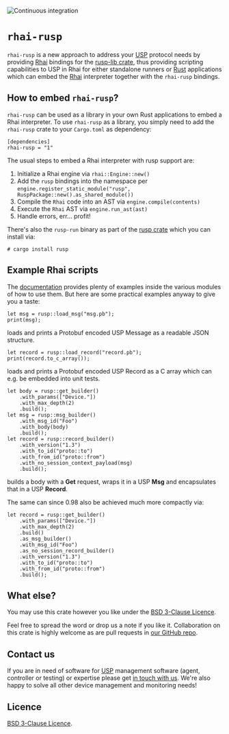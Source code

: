 ![Continuous integration](https://github.com/axiros/rusp/workflows/Continuous%20integration/badge.svg)

# `rhai-rusp`

`rhai-rusp` is a new approach to address your [USP][] protocol needs by
providing [Rhai][] bindings for the [rusp-lib crate](https://crates.io/crates/rusp-lib), thus providing scripting capabilities
to USP in Rhai for either standalone runners or [Rust][] applications which can
embed the [Rhai][] interpreter together with the `rhai-rusp` bindings.

## How to embed `rhai-rusp`?

`rhai-rusp` can be used as a library in your own Rust applications to embed a
Rhai interpreter. To use `rhai-rusp` as a library, you simply need to add the
`rhai-rusp` crate to your `Cargo.toml` as dependency:

```
[dependencies]
rhai-rusp = "1"
```

The usual steps to embed a Rhai interpreter with rusp support are:

1. Initialize a Rhai engine via `rhai::Engine::new()`
2. Add the `rusp` bindings into the namespace per
`engine.register_static_module("rusp", RuspPackage::new().as_shared_module())`
3. Compile the `Rhai` code into an AST via `engine.compile(contents)`
4. Execute the `Rhai` AST via `engine.run_ast(ast)`
5. Handle errors, err... profit!

There's also the `rusp-run` binary as part of the [rusp crate](https://crates.io/crates/rusp) which you can install via:

```
# cargo install rusp
```

## Example Rhai scripts

The [documentation](https://docs.rs/rhai-rusp/latest/rhai_rusp/) provides plenty of examples inside the various modules of how to use them. But here are some practical examples anyway to give you a taste:

```Rhai
let msg = rusp::load_msg("msg.pb");
print(msg);
```

loads and prints a Protobuf encoded USP Message as a readable JSON structure.

```Rhai
let record = rusp::load_record("record.pb");
print(record.to_c_array());
```

loads and prints a Protobuf encoded USP Record as a C array which can e.g. be embedded into unit tests.

```Rhai
let body = rusp::get_builder()
    .with_params(["Device."])
    .with_max_depth(2)
    .build();
let msg = rusp::msg_builder()
    .with_msg_id("Foo")
    .with_body(body)
    .build();
let record = rusp::record_builder()
    .with_version("1.3")
    .with_to_id("proto::to")
    .with_from_id("proto::from")
    .with_no_session_context_payload(msg)
    .build();
```

builds a body with a **Get** request, wraps it in a USP **Msg** and encapsulates that in a USP **Record**.

The same can since 0.98 also be achieved much more compactly via:

```Rhai
let record = rusp::get_builder()
    .with_params(["Device."])
    .with_max_depth(2)
    .build()
    .as_msg_builder()
    .with_msg_id("Foo")
    .as_no_session_record_builder()
    .with_version("1.3")
    .with_to_id("proto::to")
    .with_from_id("proto::from")
    .build();
```

## What else?

You may use this crate however you like under the [BSD 3-Clause Licence](LICENSE).

Feel free to spread the word or drop us a note if you like it. Collaboration on
this crate is highly welcome as are pull requests in [our GitHub
repo](https://github.com/axiros/rusp/).

## Contact us

If you are in need of software for [USP][] management software (agent,
controller or testing) or expertise please get [in touch with us][Axiros]. We're
also happy to solve all other device management and monitoring needs!

Licence
-------

[BSD 3-Clause Licence](LICENSE).

[Rhai]: https://rhai.rs
[Rust]: https://www.rust-lang.org/
[USP]: https://usp.technology/
[Axiros]: https://www.axiros.com/
